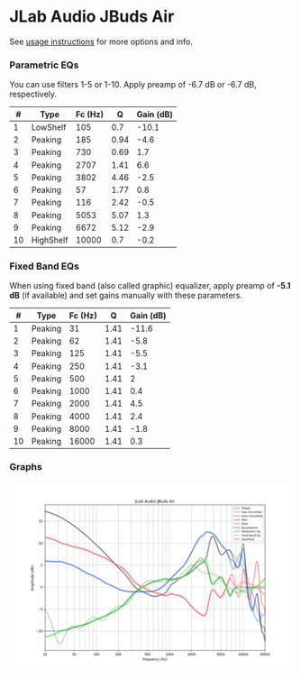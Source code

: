 # JLab Audio JBuds Air
See [usage instructions](https://github.com/jaakkopasanen/AutoEq#usage) for more options and info.

### Parametric EQs
You can use filters 1-5 or 1-10. Apply preamp of -6.7 dB or -6.7 dB, respectively.

|   # | Type      |   Fc (Hz) |    Q |   Gain (dB) |
|-----|-----------|-----------|------|-------------|
|   1 | LowShelf  |       105 | 0.7  |       -10.1 |
|   2 | Peaking   |       185 | 0.94 |        -4.6 |
|   3 | Peaking   |       730 | 0.69 |         1.7 |
|   4 | Peaking   |      2707 | 1.41 |         6.6 |
|   5 | Peaking   |      3802 | 4.46 |        -2.5 |
|   6 | Peaking   |        57 | 1.77 |         0.8 |
|   7 | Peaking   |       116 | 2.42 |        -0.5 |
|   8 | Peaking   |      5053 | 5.07 |         1.3 |
|   9 | Peaking   |      6672 | 5.12 |        -2.9 |
|  10 | HighShelf |     10000 | 0.7  |        -0.2 |

### Fixed Band EQs
When using fixed band (also called graphic) equalizer, apply preamp of **-5.1 dB** (if available) and set gains manually with these parameters.

|   # | Type    |   Fc (Hz) |    Q |   Gain (dB) |
|-----|---------|-----------|------|-------------|
|   1 | Peaking |        31 | 1.41 |       -11.6 |
|   2 | Peaking |        62 | 1.41 |        -5.8 |
|   3 | Peaking |       125 | 1.41 |        -5.5 |
|   4 | Peaking |       250 | 1.41 |        -3.1 |
|   5 | Peaking |       500 | 1.41 |         2   |
|   6 | Peaking |      1000 | 1.41 |         0.4 |
|   7 | Peaking |      2000 | 1.41 |         4.5 |
|   8 | Peaking |      4000 | 1.41 |         2.4 |
|   9 | Peaking |      8000 | 1.41 |        -1.8 |
|  10 | Peaking |     16000 | 1.41 |         0.3 |

### Graphs
![](./JLab%20Audio%20JBuds%20Air.png)
